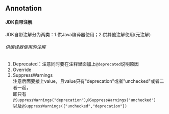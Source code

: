## Annotation

#### JDK自带注解
JDK自带注解分为两类：1.供Java编译器使用；2.供其他注解使用(元注解)
###### 供编译器使用的注解
1. Deprecated：注意同时要在注释里面加上`@deprecated`说明原因
2. Override
3. SuppressWarnings  
  注意后面要接上value，且value只有"deprecation"或者"unchecked"或者二者一起，  
  即只有`@SuppressWarnings("deprecation")`,`@SuppressWarnings("unchecked")`  
  以及`@SuppressWarnings({"unchecked","deprecation"})`
